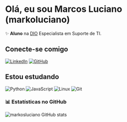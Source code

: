 # Olá, eu sou Marcos Luciano (markoluciano)

✨ **Aluno** na [DIO](https://dio.me) Especialista em Suporte de TI.

## Conecte-se comigo
[![LinkedIn](https://img.shields.io/badge/LinkedIn-0077B5?style=for-the-badge&logo=linkedin&logoColor=white)](https://www.linkedin.com/in/prmarcosluciano/)
[![GitHub](https://img.shields.io/badge/GitHub-100000?style=for-the-badge&logo=github&logoColor=white)](https://github.com/markosluciano)


## Estou estudando 
![Python](https://img.shields.io/badge/python-3670A0?style=for-the-badge&logo=python&logoColor=ffdd54)
![JavaScript](https://img.shields.io/badge/JavaScript-F7DF1E?style=for-the-badge&logo=javascript&logoColor=black)
![Linux](https://img.shields.io/badge/Linux-000?style=for-the-badge&logo=linux&logoColor=FCC624)
![Git](https://img.shields.io/badge/GIT-E44C30?style=for-the-badge&logo=git&logoColor=white)

### 📊 Estatísticas no GitHub

![markosluciano GitHub stats](https://github-readme-stats.vercel.app/api?username=markosluciano&show_icons=true&theme=dracula)


